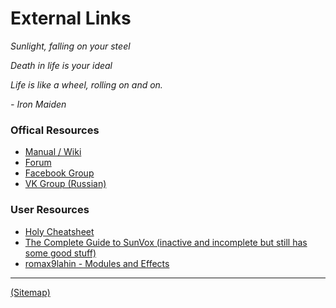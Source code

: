 # External Links

_Sunlight, falling on your steel_

_Death in life is your ideal_

_Life is like a wheel, rolling on and on._

_- Iron Maiden_

### Offical Resources
* [Manual / Wiki](http://www.warmplace.ru/wiki/sunvox:manual_en)
* [Forum](http://www.warmplace.ru/forum/viewforum.php?f=16)
* [Facebook Group](https://www.facebook.com/groups/sunvox/)
* [VK Group (Russian)](https://vk.com/sunvoxtracker "")

### User Resources
* [Holy Cheatsheet](https://drive.google.com/file/d/1yv9HMmACwgVWs0hZmIVdkhisFUyYYZx8/view)
* [The Complete Guide to SunVox (inactive and incomplete but still has some good stuff)](http://sunvox-guide.readthedocs.io/en/latest/index.html)
* [romax9lahin - Modules and Effects](https://github.com/romax9lahin/Sunvox-Stuff)

---

[(Sitemap)](https://github.com/way-of-the-sunvox/Way-of-the-SunVox/blob/master/Sitemap.md)
